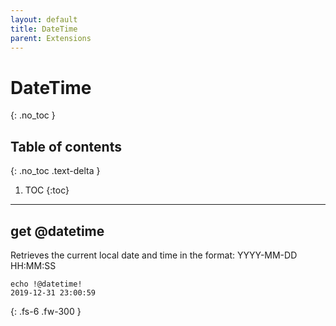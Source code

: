 ```yaml
---
layout: default
title: DateTime
parent: Extensions
---
```


# DateTime
{: .no_toc }

## Table of contents
{: .no_toc .text-delta }

1. TOC
{:toc}

---

## get @datetime
Retrieves the current local date and time in the format: YYYY-MM-DD HH:MM:SS

```
echo !@datetime!
2019-12-31 23:00:59
```

{: .fs-6 .fw-300 }
